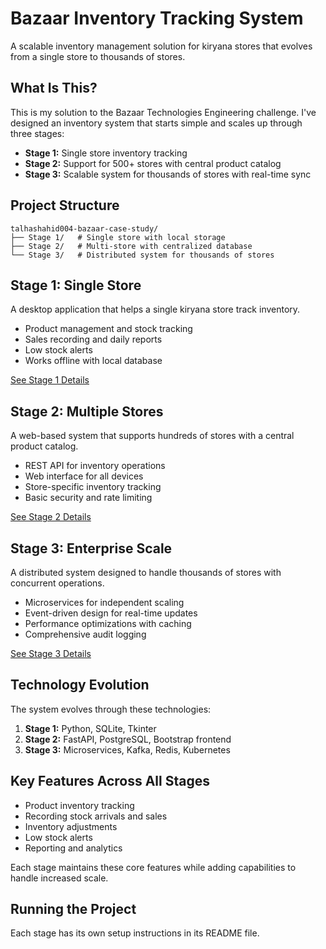# Bazaar Inventory Tracking System

A scalable inventory management solution for kiryana stores that evolves from a single store to thousands of stores.

## What Is This?

This is my solution to the Bazaar Technologies Engineering challenge. I've designed an inventory system that starts simple and scales up through three stages:

- **Stage 1:** Single store inventory tracking
- **Stage 2:** Support for 500+ stores with central product catalog
- **Stage 3:** Scalable system for thousands of stores with real-time sync

## Project Structure

```
talhashahid004-bazaar-case-study/
├── Stage 1/   # Single store with local storage
├── Stage 2/   # Multi-store with centralized database
└── Stage 3/   # Distributed system for thousands of stores
```

## Stage 1: Single Store

A desktop application that helps a single kiryana store track inventory.

- Product management and stock tracking
- Sales recording and daily reports
- Low stock alerts
- Works offline with local database

[See Stage 1 Details](./Stage%201/README.md)

## Stage 2: Multiple Stores

A web-based system that supports hundreds of stores with a central product catalog.

- REST API for inventory operations
- Web interface for all devices
- Store-specific inventory tracking
- Basic security and rate limiting

[See Stage 2 Details](./Stage%202/README.md)

## Stage 3: Enterprise Scale

A distributed system designed to handle thousands of stores with concurrent operations.

- Microservices for independent scaling
- Event-driven design for real-time updates
- Performance optimizations with caching
- Comprehensive audit logging

[See Stage 3 Details](./Stage%203/README.md)

## Technology Evolution

The system evolves through these technologies:

1. **Stage 1:** Python, SQLite, Tkinter
2. **Stage 2:** FastAPI, PostgreSQL, Bootstrap frontend
3. **Stage 3:** Microservices, Kafka, Redis, Kubernetes

## Key Features Across All Stages

- Product inventory tracking
- Recording stock arrivals and sales
- Inventory adjustments
- Low stock alerts
- Reporting and analytics

Each stage maintains these core features while adding capabilities to handle increased scale.

## Running the Project

Each stage has its own setup instructions in its README file.